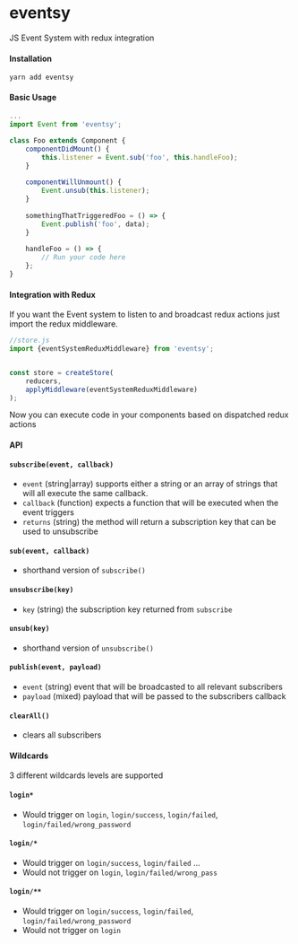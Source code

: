 # eventsy
JS Event System with redux integration

#### Installation

```
yarn add eventsy
```

#### Basic Usage

```javascript
...
import Event from 'eventsy';

class Foo extends Component {
    componentDidMount() {
        this.listener = Event.sub('foo', this.handleFoo);
    }
    
    componentWillUnmount() {
        Event.unsub(this.listener);
    }
    
    somethingThatTriggeredFoo = () => {
        Event.publish('foo', data);
    }
    
    handleFoo = () => {
        // Run your code here
    };
}
```

#### Integration with Redux

If you want the Event system to listen to and broadcast redux actions just import the redux middleware.

```javascript
//store.js
import {eventSystemReduxMiddleware} from 'eventsy';


const store = createStore(
    reducers,
    applyMiddleware(eventSystemReduxMiddleware)
);
```
Now you can execute code in your components based on dispatched redux actions

#### API

#### ``subscribe(event, callback)`` 

* ``event`` (string|array) supports either a string or an array of strings that will all execute the same callback.
* ``callback`` (function) expects a function that will be executed when the event triggers
* `returns` (string) the method will return a subscription key that can be used to unsubscribe

#### ``sub(event, callback)``
* shorthand version of ``subscribe()``

#### ``unsubscribe(key)``
* ``key`` (string) the subscription key returned from ``subscribe``

#### `unsub(key)`
* shorthand version of `unsubscribe()`

#### `publish(event, payload)`
* `event` (string) event that will be broadcasted to all relevant subscribers
* `payload` (mixed) payload that will be passed to the subscribers callback

#### `clearAll()`
* clears all subscribers


#### Wildcards
3 different wildcards levels are supported

#### `login*`
* Would trigger on `login`, `login/success`, `login/failed`, `login/failed/wrong_password`

#### `login/*`
* Would trigger on `login/success`, `login/failed` ...
* Would not trigger on `login`, `login/failed/wrong_pass`

#### `login/**`
* Would trigger on `login/success`, `login/failed`, `login/failed/wrong_password`
* Would not trigger on `login`



